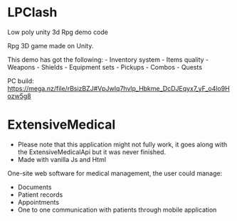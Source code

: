 # LPClash
Low poly unity 3d Rpg demo code

Rpg 3D game made on Unity.

This demo has got the following:
     - Inventory system
     - Items quality
     - Weapons
     - Shields
     - Equipment sets
     - Pickups
     - Combos
     - Quests
 
PC build: https://mega.nz/file/rBsizBZJ#VpJwIq7hvlp_Hbkme_DcDJEqyx7_yF_o4lo9Hozw5g8
# ExtensiveMedical
- Please note that this application might not fully work, it goes along with the ExtensiveMedicalApi but it was never finished.
- Made with vanilla Js and Html

One-site web software for medical management, the user could manage:
  - Documents
  - Patient records
  - Appointments
  - One to one communication with patients through mobile application
  

